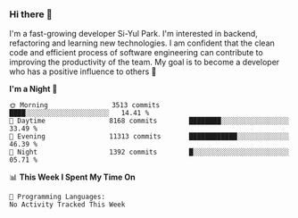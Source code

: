 ### Hi there 👋


I'm a fast-growing developer Si-Yul Park. I'm interested in backend, refactoring and learning new technologies. I am confident that the clean code and efficient process of software engineering can contribute to improving the productivity of the team. My goal is to become a developer who has a positive influence to others 🔭

<!--START_SECTION:waka-->
**I'm a Night 🦉** 

```text
🌞 Morning                3513 commits        ████░░░░░░░░░░░░░░░░░░░░░   14.41 % 
🌆 Daytime                8168 commits        ████████░░░░░░░░░░░░░░░░░   33.49 % 
🌃 Evening                11313 commits       ████████████░░░░░░░░░░░░░   46.39 % 
🌙 Night                  1392 commits        █░░░░░░░░░░░░░░░░░░░░░░░░   05.71 % 
```


📊 **This Week I Spent My Time On** 

```text
💬 Programming Languages: 
No Activity Tracked This Week
```


<!--END_SECTION:waka-->
